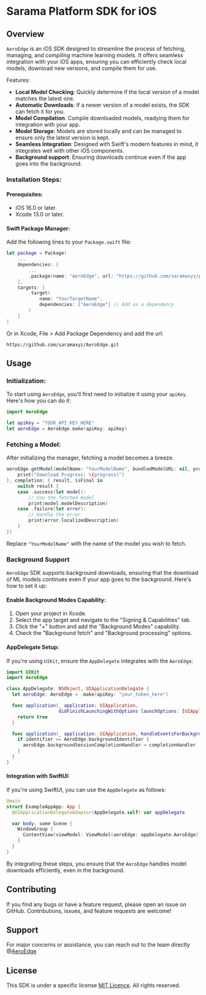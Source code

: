 # Sarama Platform SDK for iOS

## Overview

`AeroEdge` is an iOS SDK designed to streamline the process of fetching, managing, and compiling machine learning models. It offers seamless integration with your iOS apps, ensuring you can efficiently check local models, download new versions, and compile them for use.

Features:

- **Local Model Checking**: Quickly determine if the local version of a model matches the latest one.
- **Automatic Downloads**: If a newer version of a model exists, the SDK can fetch it for you.
- **Model Compilation**: Compile downloaded models, readying them for integration with your app.
- **Model Storage**: Models are stored locally and can be managed to ensure only the latest version is kept.
- **Seamless Integration**: Designed with Swift's modern features in mind, it integrates well with other iOS components.
- **Background support**: Ensuring downloads continue even if the app goes into the background.

### Installation Steps:

#### Prerequisites:

- iOS 16.0 or later.
- Xcode 13.0 or later.

#### Swift Package Manager:

Add the following lines to your `Package.swift` file:

```swift
let package = Package(
    ...
    dependencies: [
        ...
        .package(name: "AeroEdge", url: "https://github.com/saramaxyz/platform.git", branch: "main"), // Add the package
    ],
    targets: [
        .target(
            name: "YourTargetName",
            dependencies: ["AeroEdge"] // Add as a dependency
        )
    ]
)
```

Or in Xcode, File > Add Package Dependency and add the url:  

```url
https://github.com/saramaxyz/AeroEdge.git
```

## Usage

### Initialization:

To start using `AeroEdge`, you'll first need to initialize it using your `apiKey`. Here's how you can do it:

```swift
import AeroEdge

let apiKey = "YOUR_API_KEY_HERE"
let aeroEdge = AeroEdge.make(apiKey: apiKey)
```

### Fetching a Model:

After initializing the manager, fetching a model becomes a breeze.

```swift
aeroEdge.getModel(modelName: "YourModelName", bundledModelURL: nil, progress: { progress in
    print("Download Progress: \(progress)")
}, completion: { result, isFinal in
    switch result {
    case .success(let model):
        // Use the fetched model
        print(model.modelDescription)
    case .failure(let error):
        // Handle the error
        print(error.localizedDescription)
    }
})
```

Replace `"YourModelName"` with the name of the model you wish to fetch.

### Background Support

`AeroEdge` SDK supports background downloads, ensuring that the download of ML models continues even if your app goes to the background. Here's how to set it up:

#### Enable Background Modes Capability:

1. Open your project in Xcode.
2. Select the app target and navigate to the "Signing & Capabilities" tab.
3. Click the "+" button and add the "Background Modes" capability.
4. Check the "Background fetch" and "Background processing" options.

#### AppDelegate Setup:

If you're using `UIKit`, ensure the `AppDelegate` integrates with the `AeroEdge`:

```swift
import UIKit
import AeroEdge

class AppDelegate: NSObject, UIApplicationDelegate {
  let aeroEdge: AeroEdge = .make(apiKey: "your_token_here")

  func application(_ application: UIApplication,
                   didFinishLaunchingWithOptions launchOptions: [UIApplication.LaunchOptionsKey : Any]? = nil) -> Bool {
    return true
  }

  func application(_ application: UIApplication, handleEventsForBackgroundURLSession identifier: String, completionHandler: @escaping () -> Void) {
    if identifier == AeroEdge.backgroundIdentifier {
      aeroEdge.backgroundSessionCompletionHandler = completionHandler
    }
  }
}
```

#### Integration with SwiftUI:

If you're using SwiftUI, you can use the `AppDelegate` as follows:

```swift
@main
struct ExampleAppApp: App {
  @UIApplicationDelegateAdaptor(AppDelegate.self) var appDelegate

  var body: some Scene {
    WindowGroup {
      ContentView(viewModel: ViewModel(aeroEdge: appDelegate.AeroEdge))
    }
  }
}
```

By integrating these steps, you ensure that the `AeroEdge` handles model downloads efficiently, even in the background.

## Contributing

If you find any bugs or have a feature request, please open an issue on GitHub. Contributions, issues, and feature requests are welcome!

## Support

For major concerns or assistance, you can reach out to the team directly @[AeroEdge](https://aeroedgeai.com)

## License

This SDK is under a specific license [MIT Licence](https://github.com/saramaxyz/AeroEdge/blob/develop/LICENSE). All rights reserved.
